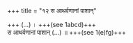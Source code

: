 +++
title = "१२ स आथर्वणानां पाशान्"

+++
(…) । +++(see 1abcd)+++  
स आथर्वणानां पाशान् (…) ॥ +++(see 1(e)fg)+++